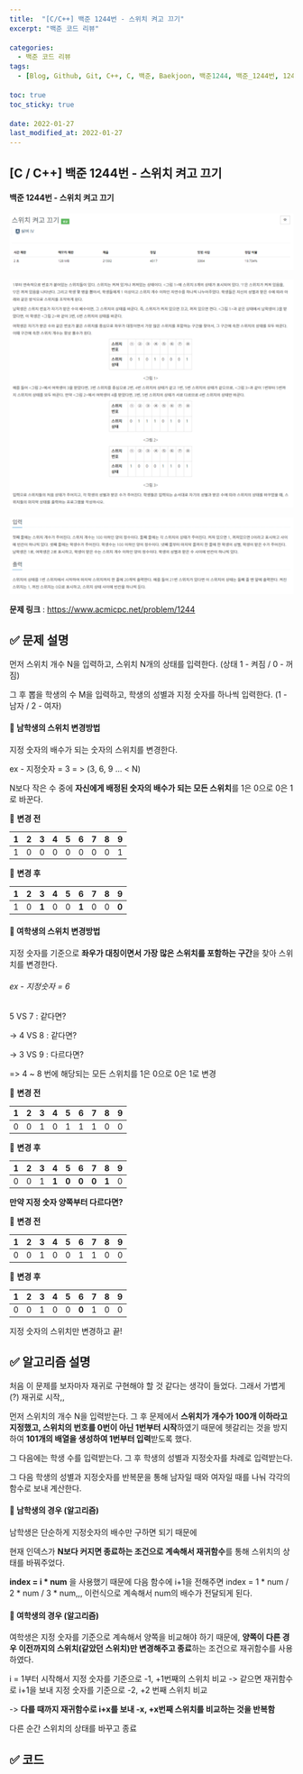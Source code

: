 ```yaml
---
title:  "[C/C++] 백준 1244번 - 스위치 켜고 끄기"
excerpt: "백준 코드 리뷰"

categories:
  - 백준 코드 리뷰
tags:
  - [Blog, Github, Git, C++, C, 백준, Baekjoon, 백준1244, 백준_1244번, 1244번, c++_1244, 1244_c++, c_1244]

toc: true
toc_sticky: true

date: 2022-01-27
last_modified_at: 2022-01-27
---
```


## [C / C++] 백준 1244번 - 스위치 켜고 끄기

#### 백준 1244번 - 스위치 켜고 끄기

![1244-0](https://github.com/2hyunjinn/2hyunjinn.github.io/blob/master/images/2022-01-27-1244-posting/1244-0.PNG?raw=true)

![1244-1](https://github.com/2hyunjinn/2hyunjinn.github.io/blob/master/images/2022-01-27-1244-posting/1244-1.PNG?raw=true)

![1244-2](https://github.com/2hyunjinn/2hyunjinn.github.io/blob/master/images/2022-01-27-1244-posting/1244-2.PNG?raw=true)



**문제 링크** : <https://www.acmicpc.net/problem/1244>



## ✅ 문제 설명

먼저 스위치 개수 N을 입력하고, 스위치 N개의 상태를 입력한다. (상태  1 - 켜짐 / 0 - 꺼짐)

그 후 뽑을 학생의 수 M을 입력하고, 학생의 성별과 지정 숫자를 하나씩 입력한다. (1 - 남자 / 2 - 여자)



#### 🌈 남학생의 스위치 변경방법

지정 숫자의 배수가 되는 숫자의 스위치를 변경한다.

ex - 지정숫자 = 3  = > (3, 6, 9 ... < N)

N보다 작은 수 중에 **자신에게 배정된 숫자의 배수가 되는 모든 스위치**를 1은 0으로 0은 1로 바꾼다.

🔽 **변경 전**

| **1** | **2** | **3** | **4** | **5** | **6** | **7** | **8** | **9** |
| :---: | :---: | :---: | :---: | :---: | :---: | :---: | :---: | :---: |
|   1   |   0   |   0   |   0   |   0   |   0   |   0   |   0   |   1   |

🔽 **변경 후**

| **1** | **2** | **3** | **4** | **5** | **6** | **7** | **8** | **9** |
| :---: | :---: | :---: | :---: | :---: | :---: | :---: | :---: | :---: |
|   1   |   0   | **1** |   0   |   0   | **1** |   0   |   0   | **0** |



#### 🌈 여학생의 스위치 변경방법

지정 숫자를 기준으로 **좌우가 대칭이면서 가장 많은 스위치를 포함하는 구간**을 찾아 스위치를 변경한다.



###### ex - 지정숫자 = 6

5 VS 7 : 같다면? 

-> 4 VS 8 : 같다면? 

-> 3 VS 9 : 다르다면? 

=> 4 ~ 8 번에 해당되는 모든 스위치를 1은 0으로 0은 1로 변경



🔽 **변경 전**

| **1** | **2** | **3** | **4** | **5** | **6** | **7** | **8** | **9** |
| :---: | :---: | :---: | :---: | :---: | :---: | :---: | :---: | :---: |
|   0   |   0   |   1   |   0   |   1   |   1   |   1   |   0   |   0   |

🔽 **변경 후**

| **1** | **2** | **3** | **4** | **5** | **6** | **7** | **8** | **9** |
| :---: | :---: | :---: | :---: | :---: | :---: | :---: | :---: | :---: |
|   0   |   0   |   1   | **1** | **0** | **0** | **0** | **1** |   0   |





**만약 지정 숫자 양쪽부터 다르다면?**

🔽 **변경 전**

| **1** | **2** | **3** | **4** | **5** | **6** | **7** | **8** | **9** |
| :---: | :---: | :---: | :---: | :---: | :---: | :---: | :---: | :---: |
|   0   |   0   |   1   |   0   |   0   |   1   |   1   |   0   |   0   |

🔽 **변경 후**

| **1** | **2** | **3** | **4** | **5** | **6** | **7** | **8** | **9** |
| :---: | :---: | :---: | :---: | :---: | :---: | :---: | :---: | :---: |
|   0   |   0   |   1   |   0   |   0   | **0** |   1   |   0   |   0   |

지정 숫자의 스위치만 변경하고 끝!



## ✅ 알고리즘 설명

처음 이 문제를 보자마자 재귀로 구현해야 할 것 같다는 생각이 들었다. 그래서 가볍게(?) 재귀로 시작,,

먼저 스위치의 개수 N을 입력받는다. 그 후 문제에서 **스위치가 개수가 100개 이하라고 지정했고, 스위치의 번호를 0번이 아닌 1번부터 시작**하였기 때문에 헷갈리는 것을 방지하여 **101개의 배열을 생성하여 1번부터 입력**받도록 했다.

그 다음에는 학생 수를 입력받는다. 그 후 학생의 성별과 지정숫자를 차례로 입력받는다.

그 다음 학생의 성별과 지정숫자를 반복문을 통해 남자일 때와 여자일 때를 나눠 각각의 함수로 보내 계산한다.

#### 🌈 남학생의 경우 (알고리즘)

남학생은 단순하게 지정숫자의 배수만 구하면 되기 때문에

현재 인덱스가 **N보다 커지면 종료하는 조건으로 계속해서 재귀함수**를 통해 스위치의 상태를 바꿔주었다.

**index = i * num** 을 사용했기 때문에 다음 함수에 i+1을 전해주면 index = 1 * num / 2 * num / 3 * num,,, 이런식으로 계속해서 num의 배수가 전달되게 된다.



#### 🌈 여학생의 경우 (알고리즘)

여학생은 지정 숫자를 기준으로 계속해서 양쪽을 비교해야 하기 때문에, **양쪽이 다른 경우 이전까지의 스위치(같았던 스위치)만 변경해주고 종료**하는 조건으로 재귀함수를 사용하였다.

i = 1부터 시작해서 지정 숫자를 기준으로 -1, +1번째의 스위치 비교 -> 같으면 재귀함수로 i+1을 보내 지정 숫자를 기준으로 -2, +2 번째 스위치 비교

-> **다를 때까지 재귀함수로 i+x를 보내 -x, +x번째 스위치를 비교하는 것을 반복함**

다른 순간 스위치의 상태를 바꾸고 종료



## ✅ 코드

<script src="https://gist.github.com/2hyunjinn/d8dda75ea24b6f50dc7015dc4fbead16.js"></script>



